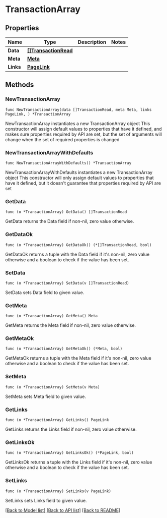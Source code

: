# TransactionArray

## Properties

Name | Type | Description | Notes
------------ | ------------- | ------------- | -------------
**Data** | [**[]TransactionRead**](TransactionRead.md) |  | 
**Meta** | [**Meta**](Meta.md) |  | 
**Links** | [**PageLink**](PageLink.md) |  | 

## Methods

### NewTransactionArray

`func NewTransactionArray(data []TransactionRead, meta Meta, links PageLink, ) *TransactionArray`

NewTransactionArray instantiates a new TransactionArray object
This constructor will assign default values to properties that have it defined,
and makes sure properties required by API are set, but the set of arguments
will change when the set of required properties is changed

### NewTransactionArrayWithDefaults

`func NewTransactionArrayWithDefaults() *TransactionArray`

NewTransactionArrayWithDefaults instantiates a new TransactionArray object
This constructor will only assign default values to properties that have it defined,
but it doesn't guarantee that properties required by API are set

### GetData

`func (o *TransactionArray) GetData() []TransactionRead`

GetData returns the Data field if non-nil, zero value otherwise.

### GetDataOk

`func (o *TransactionArray) GetDataOk() (*[]TransactionRead, bool)`

GetDataOk returns a tuple with the Data field if it's non-nil, zero value otherwise
and a boolean to check if the value has been set.

### SetData

`func (o *TransactionArray) SetData(v []TransactionRead)`

SetData sets Data field to given value.


### GetMeta

`func (o *TransactionArray) GetMeta() Meta`

GetMeta returns the Meta field if non-nil, zero value otherwise.

### GetMetaOk

`func (o *TransactionArray) GetMetaOk() (*Meta, bool)`

GetMetaOk returns a tuple with the Meta field if it's non-nil, zero value otherwise
and a boolean to check if the value has been set.

### SetMeta

`func (o *TransactionArray) SetMeta(v Meta)`

SetMeta sets Meta field to given value.


### GetLinks

`func (o *TransactionArray) GetLinks() PageLink`

GetLinks returns the Links field if non-nil, zero value otherwise.

### GetLinksOk

`func (o *TransactionArray) GetLinksOk() (*PageLink, bool)`

GetLinksOk returns a tuple with the Links field if it's non-nil, zero value otherwise
and a boolean to check if the value has been set.

### SetLinks

`func (o *TransactionArray) SetLinks(v PageLink)`

SetLinks sets Links field to given value.



[[Back to Model list]](../README.md#documentation-for-models) [[Back to API list]](../README.md#documentation-for-api-endpoints) [[Back to README]](../README.md)



